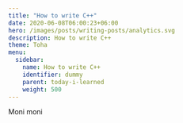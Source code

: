 ```yaml
---
title: "How to write C++"
date: 2020-06-08T06:00:23+06:00
hero: /images/posts/writing-posts/analytics.svg
description: How to write C++
theme: Toha
menu:
  sidebar:
    name: How to write C++
    identifier: dummy
    parent: today-i-learned
    weight: 500
---
```


Moni moni